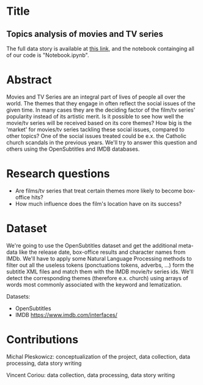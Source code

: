 # Title
## Topics analysis of movies and TV series
The full data story is available at [this link](https://plechoss.github.io/Project/), and the notebook containging all of our code is "Notebook.ipynb".

# Abstract
Movies and TV Series are an integral part of lives of people all over the world. The themes that they engage in often reflect the social issues of the given time. In many cases they are the deciding factor of the film/tv series' popularity instead of its artistic merit. Is it possible to see how well the movie/tv series will be received based on its core themes? How big is the 'market' for movies/tv series tackling these social issues, compared to other topics? One of the social issues treated could be e.x. the Catholic church scandals in the previous years. We'll try to answer this question and others using the OpenSubtitles and IMDB databases.

# Research questions
* Are films/tv series that treat certain themes more likely to become box-office hits?
* How much influence does the film's location have on its success?

# Dataset
We're going to use the OpenSubtitles dataset and get the additional meta-data like the release date, box-office results and character names from IMDb. We'll have to apply some Natural Language Processing methods to filter out all the useless tokens (ponctuations tokens, adverbs, ...) form the subtitle XML files and match them with the IMDB movie/tv series ids. We'll detect the corresponding themes (therefore e.x. church) using arrays of words most commonly associated with the keyword and lematization.

Datasets:
* OpenSubtitles
* IMDB https://www.imdb.com/interfaces/

# Contributions
Michal Pleskowicz: conceptualization of the project, data collection, data processing, data story writing

Vincent Coriou: data collection, data processing, data story writing
